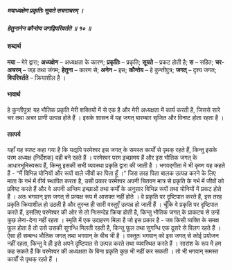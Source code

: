 ##### मयाध्यक्षेण प्रकृतिः सूयते सचराचरम् ।
##### हेतुनानेन कौन्तेय जगद्विपरिवर्तते ॥ १० ॥

#### शब्दार्थ

**मया** – मेरे द्वारा; **अध्यक्षेण** – अध्यक्षता के कारण; **प्रकृतिः** – प्रकृति; **सूयते** – प्रकट होती है; **स** – सहित; **चर-अचरम्** – जड़ तथा जंगम; **हेतुना** – कारण से; **अनेन** – इस; **कौन्तेय** – हे कुन्तीपुत्र; **जगत्** – दृश्य जगत; **विपरिवर्तते** – क्रियाशील है ।

#### भावार्थ

हे कुन्तीपुत्र! यह भौतिक प्रकृति मेरी शक्तियों में से एक है और मेरी अध्यक्षता में कार्य करती है, जिससे सारे चर तथा अचर प्राणी उत्पन्न होते हैं । इसके शासन में यह जगत् बारम्बार सृजित और विनष्ट होता रहता है ।

#### तात्पर्य

यहाँ यह स्पष्ट कहा गया है कि यद्यपि परमेश्वर इस जगत् के समस्त कार्यों से पृथक् रहते हैं, किन्तु इसके परम अध्यक्ष (निर्देशक) वही बने रहते हैं । परमेश्वर परम इच्छामय हैं और इस भौतिक जगत् के आधारभूमिस्वरूप हैं, किन्तु इसकी सभी व्यवस्था प्रकृति द्वारा की जाती है । भगवद्गीता में भी कृष्ण यह कहते हैं - “मैं विभिन्न योनियों और रूपों वाले जीवों का पिता हूँ ।” जिस तरह पिता बालक उत्पन्न करने के लिए माता के गर्भ में वीर्य स्थापित करता है, उसी प्रकार परमेश्वर अपनी चितवन मात्र से प्रकृति के गर्भ में जीवों को प्रविष्ट करते हैं और वे अपनी अन्तिम इच्छाओं तथा कर्मों के अनुसार विभिन्न रूपों तथा योनियों में प्रकट होते हैं । अतः भगवान् इस जगत् से प्रत्यक्ष रूप में आसक्त नहीं होते । वे प्रकृति पर दृष्टिपात करते हैं, इस तरह प्रकृति क्रियाशील हो उठती है और तुरन्त ही सारी वस्तुएँ उत्पन्न हो जाती हैं । चूँकि वे प्रकृति पर दृष्टिपात करते हैं, इसलिए परमेश्वर की ओर से तो निःसन्देह क्रिया होती है, किन्तु भौतिक जगत् के प्राकट्य से उन्हें कुछ लेना-देना नहीं रहता । स्मृति में एक उदाहरण मिला है जो इस प्रकार है - जब किसी व्यक्ति के समक्ष फूल होता है तो उसे उसकी सुगन्धि मिलती रहती है, किन्तु फूल तथा सुगन्धि एक दूसरे से विलग रहते हैं । ऐसा ही सम्बन्ध भौतिक जगत् तथा भगवान् के बीच भी है । वस्तुतः भगवान् को इस जगत् से कोई प्रयोजन नहीं रहता, किन्तु वे ही इसे अपने दृष्टिपात से उत्पन्न करते तथा व्यवस्थित करते हैं । सारांश के रूप में हम कह सकते हैं कि परमेश्वर की अध्यक्षता के बिना प्रकृति कुछ भी नहीं कर सकती । तो भी भगवान् समस्त कार्यों से पृथक् रहते हैं ।